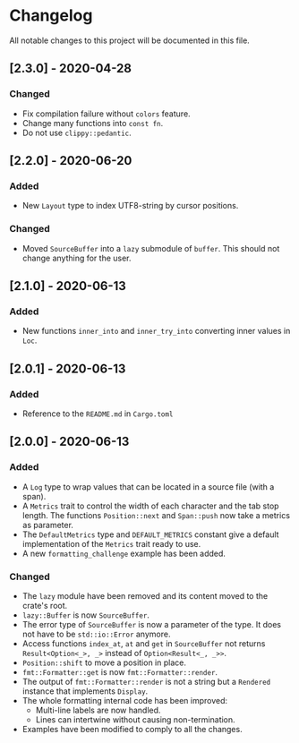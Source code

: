 # Changelog

All notable changes to this project will be documented in this file.

## [2.3.0] - 2020-04-28

### Changed
- Fix compilation failure without `colors` feature.
- Change many functions into `const fn`.
- Do not use `clippy::pedantic`.

## [2.2.0] - 2020-06-20

### Added
- New `Layout` type to index UTF8-string by cursor positions.

### Changed
- Moved `SourceBuffer` into a `lazy` submodule of `buffer`.
  This should not change anything for the user.

## [2.1.0] - 2020-06-13

### Added
- New functions `inner_into` and `inner_try_into` converting inner values in `Loc`.

## [2.0.1] - 2020-06-13

### Added
- Reference to the `README.md` in `Cargo.toml`

## [2.0.0] - 2020-06-13

### Added
- A `Log` type to wrap values that can be located in a source file (with a span).
- A `Metrics` trait to control the width of each character and the tab stop length.
The functions `Position::next` and `Span::push` now take a metrics as parameter.
- The `DefaultMetrics` type and `DEFAULT_METRICS` constant give a default implementation of the `Metrics` trait ready to use.
- A new `formatting_challenge` example has been added.

### Changed
- The `lazy` module have been removed and its content moved to the crate's root.
- `lazy::Buffer` is now `SourceBuffer`.
- The error type of `SourceBuffer` is now a parameter of the type.
It does not have to be `std::io::Error` anymore.
- Access functions `index_at`, `at` and `get` in `SourceBuffer` not returns
`Result<Option<_>, _>` instead of `Option<Result<_, _>>`.
- `Position::shift` to move a position in place.
- `fmt::Formatter::get` is now `fmt::Formatter::render`.
- The output of `fmt::Formatter::render` is not a string but a `Rendered` instance that implements `Display`.
- The whole formatting internal code has been improved:
	- Multi-line labels are now handled.
	- Lines can intertwine without causing non-termination.
- Examples have been modified to comply to all the changes.
